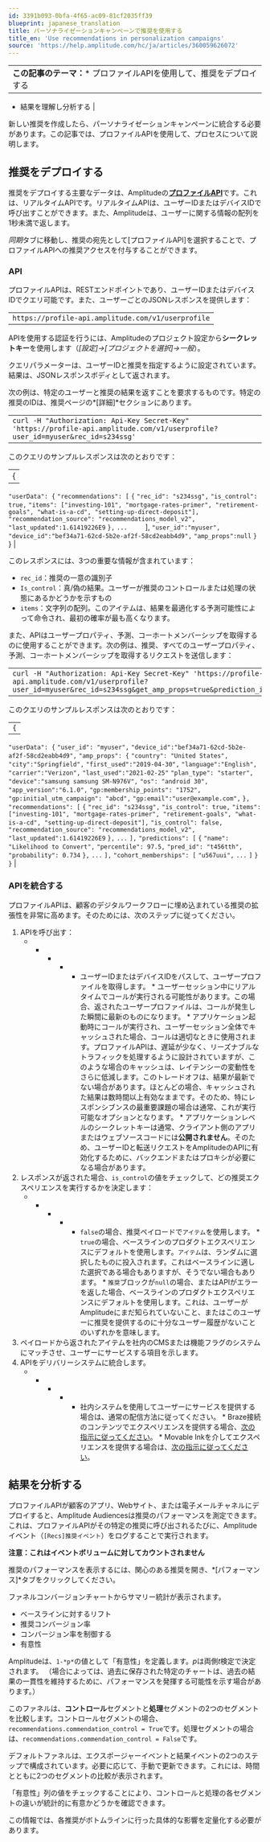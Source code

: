 ```yaml
---
id: 3391b093-0bfa-4f65-ac09-81cf2035ff39
blueprint: japanese_translation
title: パーソナライゼーションキャンペーンで推奨を使用する
title_en: 'Use recommendations in personalization campaigns'
source: 'https://help.amplitude.com/hc/ja/articles/360059626072'
---
```

|  |
| --- |
| **この記事のテーマ：*** プロファイルAPIを使用して、推奨をデプロイする
* 結果を理解し分析する
 |

新しい推奨を作成したら、パーソナライゼーションキャンペーンに統合する必要があります。この記事では、プロファイルAPIを使用して、プロセスについて説明します。

## 推奨をデプロイする

推奨をデプロイする主要なデータは、Amplitudeの[**プロファイルAPI**](https://developers.amplitude.com/docs/user-profile-api)です。これは、リアルタイムAPIです。リアルタイムAPIは、ユーザーIDまたはデバイスIDで呼び出すことができます。また、Amplitudeは、ユーザーに関する情報の配列を1秒未満で返します。

*同期*タブに移動し、推奨の宛先として[プロファイルAPI]を選択することで、プロファイルAPIへの推奨アクセスを付与することができます。

### API

プロファイルAPIは、RESTエンドポイントであり、ユーザーIDまたはデバイスIDでクエリ可能です。また、ユーザーごとのJSONレスポンスを提供します：

|  |
| --- |
| `https://profile-api.amplitude.com/v1/userprofile` |

APIを使用する認証を行うには、Amplitudeのプロジェクト設定から**シークレットキー**を使用します（*[設定]→[プロジェクトを選択]→一般*）。

クエリパラメーターは、ユーザーIDと推奨を指定するように設定されています。結果は、JSONレスポンスボディとして返されます。

次の例は、特定のユーザーと推奨の結果を返すことを要求するものです。特定の推奨のIDは、推奨ページの*[詳細]*セクションにあります。

|  |
| --- |
|  `curl -H "Authorization: Api-Key Secret-Key" 'https://profile-api.amplitude.com/v1/userprofile?user_id=myuser&rec_id=s234ssg'` |

このクエリのサンプルレスポンスは次のとおりです：

|  |
| --- |
| {
`"userData": {`
 `"recommendations": [` 
 `{` 
 `"rec_id": "s234ssg",` 
 `"is_control": true,` 
 `"items": ["investing-101", "mortgage-rates-primer", "retirement-goals", "what-is-a-cd", "setting-up-direct-deposit"],` 
 `"recommendation_source": "recommendations_model_v2",` 
 `"last_updated":1.61419226E9` 
 `},` 
 `...` 
        ],
 `"user_id":"myuser",` 
 `"device_id":"bef34a71-62cd-5b2e-af2f-58cd2eabb4d9",` 
 `"amp_props":null`
`}`
} |

このレスポンスには、3つの重要な情報が含まれています：

* `rec_id`：推奨の一意の識別子
* `Is_control`：真/偽の結果。ユーザーが推奨のコントロールまたは処理の状態にあるかどうかを示すもの
* `items`：文字列の配列。このアイテムは、結果を最適化する予測可能性によって命令され、最初の確率が最も高くなります。

また、APIはユーザープロパティ、予測、コーホートメンバーシップを取得するのに使用することができます。次の例は、推奨、すべてのユーザープロパティ、予測、コーホートメンバーシップを取得するリクエストを送信します：

|  |
| --- |
| `curl -H "Authorization: Api-Key Secret-Key" 'https://profile-api.amplitude.com/v1/userprofile?user_id=myuser&rec_id=s234ssg&get_amp_props=true&prediction_id=t456tth&get_cohorts=true'`  |

このクエリのサンプルレスポンスは次のとおりです：

|  |
| --- |
| `{`
`"userData": {`
 `"user_id": "myuser",` 
 `"device_id":"bef34a71-62cd-5b2e-af2f-58cd2eabb4d9",` 
 `"amp_props": {` 
 `"country": "United States",` 
 `"city":"Springfield",` 
 `"first_used":"2019-04-30",` 
 `"language":"English",` 
 `"carrier":"Verizon",` 
 `"last_used":"2021-02-25"` 
 `"plan_type": "starter",` 
 `"device":"samsung samsung SM-N976V",` 
 `"os": "android 30",` 
 `"app_version":"6.1.0",` 
 `"gp:membership_points": "1752",` 
 `"gp:initial_utm_campaign": "abcd",` 
 `"gp:email":"user@example.com",` 
`},`
 `"recommendations": [` 
 `{` 
 `"rec_id": "s234ssg",` 
 `"is_control": true,` 
 `"items": ["investing-101", "mortgage-rates-primer", "retirement-goals", "what-is-a-cd", "setting-up-direct-deposit"],` 
 `"is_control": false,` 
 `"recommendation_source": "recommendations_model_v2",` 
 `"last_updated":1.61419226E9` 
 `},` 
 `...` 
`],`
 `"predictions": [` 
 `{` 
 `"name": "Likelihood to Convert",` 
 `"percentile": 97.5,` 
 `"pred_id": "t456tth",` 
 `"probability": 0.734` 
 `},` 
 `...` 
`],`
 `"cohort_memberships": [` 
 `"u567uui",` 
 `...` 
`]`
`}`
`}` |

### APIを統合する

プロファイルAPIは、顧客のデジタルワークフローに埋め込まれている推奨の拡張性を非常に高めます。そのためには、次のステップに従ってください。

1. APIを呼び出す：
	* * * * * ユーザーIDまたはデバイスIDをパスして、ユーザープロファイルを取得します。
					* ユーザーセッション中にリアルタイムでコールが実行される可能性があります。この場合、返されたユーザープロファイルは、コールが発生した瞬間に最新のものになります。
					* アプリケーション起動時にコールが実行され、ユーザーセッション全体でキャッシュされた場合、コールは適切なときに使用されます。プロファイルAPIは、遅延が少なく、リーズナブルなトラフィックを処理するように設計されていますが、このような場合のキャッシュは、レイテンシーの変動性をさらに低減します。このトレードオフは、結果が最新でない場合があります。ほとんどの場合、キャッシュされた結果は数時間以上有効なままです。そのため、特にレスポンシブンスの最重要課題の場合は通常、これが実行可能なオプションとなります。
					* アプリケーションレベルのシークレットキーは通常、クライアント側のアプリまたはウェブソースコードには**公開されません**。そのため、ユーザーIDと転送リクエストをAmplitudeのAPIに有効化するために、バックエンドまたはプロキシが必要になる場合があります。
2. レスポンスが返された場合、`is_control`の値をチェックして、どの推奨エクスペリエンスを実行するかを決定します：
	* * * * * `false`の場合、推奨ペイロードで`アイテム`を使用します。
					* `true`の場合、ベースラインのプロダクトエクスペリエンスにデフォルトを使用します。`アイテム`は、ランダムに選択したものに投入されます。これはベースラインに適した選択である場合もありますが、そうでない場合もあります。
					* `推奨`ブロックが`null`の場合、またはAPIがエラーを返した場合、ベースラインのプロダクトエクスペリエンスにデフォルトを使用します。これは、ユーザーがAmplitudeにまだ知られていないこと、またはこのユーザーに推奨を提供するのに十分なユーザー履歴がないことのいずれかを意味します。
3. ペイロードから返されたアイテムを社内のCMSまたは機能フラグのシステムにマッチさせ、ユーザーにサービスする項目を示します。
4. APIをデリバリーシステムに統合します。
	* * * * * 社内システムを使用してユーザーにサービスを提供する場合は、通常の配信方法に従ってください。
					* Braze接続のコンテンツでエクスペリエンスを提供する場合、[次の指示に従ってください](https://www.braze.com/docs/user_guide/personalization_and_dynamic_content/connected_content/making_an_api_call/#using-basic-authentication)。
					* Movable Inkを介してエクスペリエンスを提供する場合は、[次の指示に従ってください](https://github.com/movableink/Developer-Docs)。

## 結果を分析する

プロファイルAPIが顧客のアプリ、Webサイト、または電子メールチャネルにデプロイすると、Amplitude Audiencesは推奨のパフォーマンスを測定できます。これは、プロファイルAPIがその特定の推奨に呼び出されるたびに、Amplitudeイベント（`[Recs]推奨イベント`）をログすることで実行されます。

**注意：**これはイベントボリュームに対して**カウントされません**

推奨のパフォーマンスを表示するには、関心のある推奨を開き、*[パフォーマンス]*タブをクリックしてください。

ファネルコンバージョンチャートからサマリー統計が表示されます。

* ベースラインに対するリフト
* 推奨コンバージョン率
* コンバージョン率を制御する
* 有意性

Amplitudeは、`1-*p*`の値として「有意性」を定義します。*p*は両側*t*検定で決定されます。 （場合によっては、過去に保存された特定のチャートは、過去の結果の一貫性を維持するために、パフォーマンスを発揮する可能性を示す場合があります。）

このファネルは、**コントロール**セグメントと**処理**セグメントの2つのセグメントを比較します。コントロールセグメントの場合、`recommendations.commendation_control = True`です。処理セグメントの場合は、`recommendations.commendation_control = False`です。

デフォルトファネルは、エクスポージャーイベントと結果イベントの2つのステップで構成されています。必要に応じて、手動で更新できます。これには、時間とともに2つのセグメントの比較が表示されます。

「有意性」列の値をチェックすることにより、コントロールと処理の各セグメントの違いが統計的に有意かどうかを確認できます。

この情報では、各推奨がボトムラインに行った具体的な影響を定量化する必要があります。
